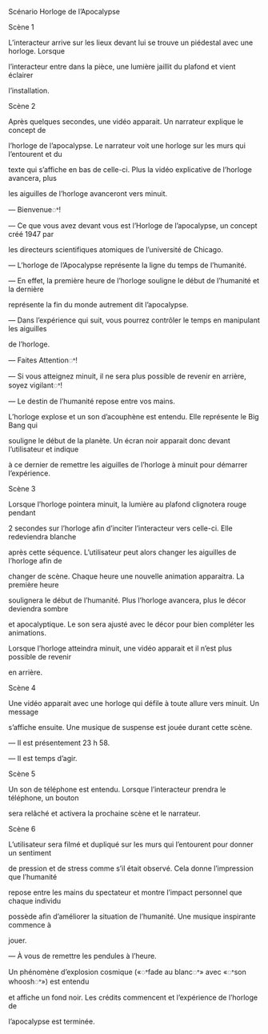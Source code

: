 ﻿

Scénario Horloge de l’Apocalypse

Scène 1

L’interacteur arrive sur les lieux devant lui se trouve un piédestal avec une horloge. Lorsque

l’interacteur entre dans la pièce, une lumière jaillit du plafond et vient éclairer

l’installation.

Scène 2

Après quelques secondes, une vidéo apparait. Un narrateur explique le concept de

l’horloge de l’apocalypse. Le narrateur voit une horloge sur les murs qui l’entourent et du

texte qui s’affiche en bas de celle-ci. Plus la vidéo explicative de l’horloge avancera, plus

les aiguilles de l’horloge avanceront vers minuit.

— Bienvenueꢀ!

— Ce que vous avez devant vous est l’Horloge de l’apocalypse, un concept créé 1947 par

les directeurs scientifiques atomiques de l’université de Chicago.

— L’horloge de l’Apocalypse représente la ligne du temps de l’humanité.

— En effet, la première heure de l’horloge souligne le début de l’humanité et la dernière

représente la fin du monde autrement dit l’apocalypse.

— Dans l’expérience qui suit, vous pourrez contrôler le temps en manipulant les aiguilles

de l’horloge.

— Faites Attentionꢀ!

— Si vous atteignez minuit, il ne sera plus possible de revenir en arrière, soyez vigilantꢀ!

— Le destin de l’humanité repose entre vos mains.

L’horloge explose et un son d’acouphène est entendu. Elle représente le Big Bang qui

souligne le début de la planète. Un écran noir apparait donc devant l’utilisateur et indique

à ce dernier de remettre les aiguilles de l’horloge à minuit pour démarrer l’expérience.





Scène 3

Lorsque l’horloge pointera minuit, la lumière au plafond clignotera rouge pendant

2 secondes sur l’horloge afin d’inciter l’interacteur vers celle-ci. Elle redeviendra blanche

après cette séquence. L’utilisateur peut alors changer les aiguilles de l’horloge afin de

changer de scène. Chaque heure une nouvelle animation apparaitra. La première heure

soulignera le début de l’humanité. Plus l’horloge avancera, plus le décor deviendra sombre

et apocalyptique. Le son sera ajusté avec le décor pour bien compléter les animations.

Lorsque l’horloge atteindra minuit, une vidéo apparait et il n’est plus possible de revenir

en arrière.

Scène 4

Une vidéo apparait avec une horloge qui défile à toute allure vers minuit. Un message

s’affiche ensuite. Une musique de suspense est jouée durant cette scène.

— Il est présentement 23 h 58.

— Il est temps d’agir.

Scène 5

Un son de téléphone est entendu. Lorsque l’interacteur prendra le téléphone, un bouton

sera relâché et activera la prochaine scène et le narrateur.

Scène 6

L’utilisateur sera filmé et dupliqué sur les murs qui l’entourent pour donner un sentiment

de pression et de stress comme s’il était observé. Cela donne l’impression que l’humanité

repose entre les mains du spectateur et montre l’impact personnel que chaque individu

possède afin d’améliorer la situation de l’humanité. Une musique inspirante commence à

jouer.

— À vous de remettre les pendules à l’heure.

Un phénomène d’explosion cosmique («ꢀfade au blancꢀ» avec «ꢀson whooshꢀ») est entendu

et affiche un fond noir. Les crédits commencent et l’expérience de l’horloge de

l’apocalypse est terminée.






